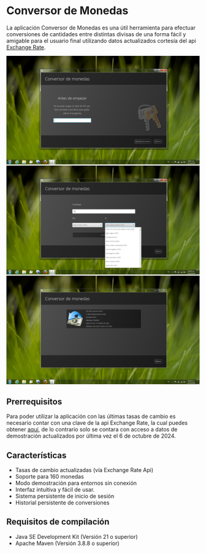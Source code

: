 # Conversor de Monedas

La aplicación Conversor de Monedas es una útil herramienta para efectuar conversiones de cantidades entre distintas divisas de una forma fácil y amigable para el usuario final utilizando datos actualizados cortesía del api [Exchange Rate](https://www.exchangerate-api.com).

![img](./gh-media/CC01.png)
![img](./gh-media/CC02.png)
![img](./gh-media/CC03.png)

## Prerrequisitos

Para poder utilizar la aplicación con las últimas tasas de cambio es necesario contar con una clave de la api Exchange Rate, la cual puedes obtener [aquí]( https://app.exchangerate-api.com/sign-up), de lo contrario solo se contara con acceso a datos de demostración actualizados por última vez el 6 de octubre de 2024.

## Características

- Tasas de cambio actualizadas (vía Exchange Rate Api)
- Soporte para 160 monedas
- Modo demostración para entornos sin conexión
- Interfaz intuitiva y fácil de usar.
- Sistema persistente de inicio de sesión
- Historial persistente de conversiones

## Requisitos de compilación 

- Java SE Development Kit (Versión 21 o superior)
- Apache Maven (Versión 3.8.8 o superior)
